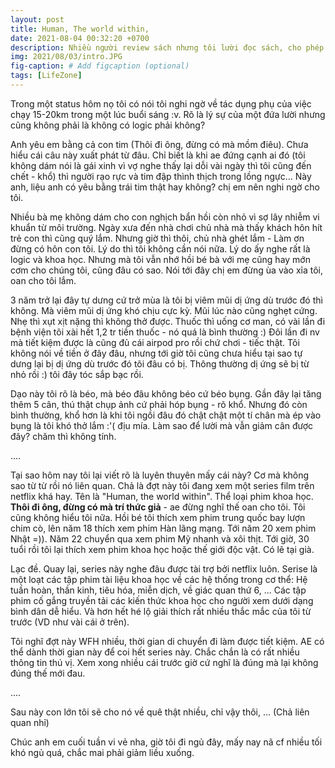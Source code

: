 ```yaml
---
layout: post
title: Human, The world within,
date: 2021-08-04 00:32:20 +0700
description: Nhiều người review sách nhưng tôi lười đọc sách, cho phép tôi review phim anh em ạ,
img: 2021/08/03/intro.JPG
fig-caption: # Add figcaption (optional)
tags: [LifeZone]
---
```


Trong một status hôm nọ tôi có nói tôi nghi ngờ về tác dụng phụ của việc chạy 15-20km trong một lúc buổi sáng :v. Rõ là lý sự của một đứa lười nhưng cũng không phải là không có logic phải không?

Anh yêu em bằng cả con tim (Thôi đi ông, đừng có mà mồm điêu). Chưa hiểu cái câu này xuất phát từ đâu. Chỉ biết là khi ae đứng cạnh ai đó (tôi không dám nói là gái xinh vì vợ nghe thấy lại dỗi vài ngày thì tôi cũng đến chết - khổ) thì người rạo rực và tim đập thình thịch trong lồng ngực... Này anh, liệu anh có yêu bằng trái tim thật hay không? chị em nên nghi ngờ cho tôi.

Nhiều bà mẹ không dám cho con nghịch bẩn hồi còn nhỏ vì sợ lây nhiễm vi khuẩn từ môi trường. Ngày xưa đến nhà chơi chủ nhà mà thấy khách hôn hít trẻ con thì cũng quý lắm. Nhưng giờ thì thôi, chủ nhà ghét lắm - Làm ơn đừng có hôn con tôi. Lý do thì tôi không cần nói nữa. Lý do ấy nghe rất là logic và khoa học. Nhưng mà tôi vẫn nhớ hồi bé bà với mẹ cũng hay mớn cơm cho chúng tôi, cũng đâu có sao. Nói tới đây chị em đừng ùa vào xỉa tôi, oan cho tôi lắm.

3 năm trở lại đây tự dưng cứ trở mùa là tôi bị viêm mũi dị ứng dù trước đó thì không. Mà viêm mũi dị ứng khó chịu cực kỳ. Mũi lúc nào cũng nghẹt cứng. Nhẹ thì xụt xịt nặng thì không thở được. Thuốc thì uống cơ man, có vài lần đi bệnh viện tôi xài hết 1,2 tr tiền thuốc - nó quá là bình thường :) Đôi lần đi nv mà tiết kiệm được là cũng đủ cái airpod pro rồi chứ chơi - tiếc thật. Tôi không nói về tiền ở đây đâu, nhưng tới giờ tôi cũng chưa hiểu tại sao tự dưng lại bị dị ứng dù trước đó tôi đâu có bị. Thông thường dị ứng sẽ bị từ nhỏ rồi :) tôi đây tóc sắp bạc rồi.

Dạo này tôi rõ là béo, mà béo đâu không béo cứ béo bụng. Gần đây lại tăng thêm 5 cân, thú thật chụp ảnh cứ phải hóp bụng - rõ khổ. Nhưng đó còn bình thường, khổ hơn là khi tôi ngồi đâu đó chật chật một tí chân mà ép vào bụng là tôi khó thở lắm :'( địu mía. Làm sao để lười mà vẫn giảm cân được đây? chăm thì không tính.

....

Tại sao hôm nay tôi lại viết rõ là luyên thuyên mấy cái này? Cơ mà không sao từ từ rồi nó liên quan. Chả là đợt này tôi đang xem một series film trên netflix khá hay. Tên là "Human, the world within". Thể loại phim khoa học. **Thôi đi ông, đừng có mà trí thức giả** - ae đừng nghĩ thế oan cho tôi. Tôi cũng không hiểu tôi nữa. Hồi bé tôi thích xem phim trung quốc bay lượn chim cò, lên năm 18 thích xem phim Hàn lãng mạng. Tới năm 20 xem phim Nhật =)). Năm 22 chuyển qua xem phim Mỹ nhanh và xôi thịt. Tới giờ, 30 tuổi rồi tôi lại thích xem phim khoa học hoặc thế giới độc vật. Có lẽ tại già.

Lạc đề. Quay lại, series này nghe đâu được tài trợ bởi netflix luôn. Serise là một loạt các tập phim tài liệu khoa học về các hệ thống trong cơ thể: Hệ tuần hoàn, thần kinh, tiêu hóa, miễn dịch, về giác quan thứ 6, ... Các tập phim cố gắng truyền tải các kiến thức khoa học cho người xem dưới dạng bình dân dễ hiểu. Và hơn hết hé lộ giải thích rất nhiều thắc mắc của tôi từ trước (VD như vài cái ở trên).

Tôi nghĩ đợt này WFH nhiều, thời gian di chuyển đi làm được tiết kiệm. AE có thể dành thời gian này để coi hết series này. Chắc chắn là có rất nhiều thông tin thú vị. Xem xong nhiều cái trước giờ cứ nghĩ là đúng mà lại không đúng thế mới đau.

....

Sau này con lớn tôi sẽ cho nó về quê thật nhiều, chỉ vậy thôi, ... (Chả liên quan nhỉ)

Chúc anh em cuối tuần vi vẻ nha, giờ tôi đi ngủ đây, mấy nay nã cf nhiều tối khó ngủ quá, chắc mai phải giảm liều xuống.






















